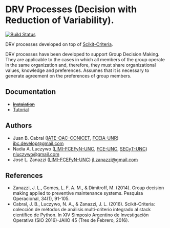 # DRV Processes (Decision with Reduction of Variability).


[![Build Status](https://travis-ci.org/leliel12/sc_drv.svg?branch=master)](https://travis-ci.org/leliel12/sc_drv)

DRV processes developed on top of [Scikit-Criteria](http://scikit-criteria.org).

DRV processes have been developed to support Group Decision
Making. They are applicable to the cases in which
all members of the group operate in the same organization and, therefore,
they must share organizational values, knowledge and preferences.
Assumes that it is necessary to generate agreement on the preferences of
group members.

## Documentation

- ~~[Instalation]()~~
- [Tutorial](notebooks/tutorial.ipynb)

## Authors

-   Juan B. Cabral ([IATE-OAC-CONICET](https://iate.oac.uncor.edu),
    [FCEIA-UNR](https://web.fceia.unr.edu.ar/es/)) <jbc.develop@gmail.com>
-   Nadia A. Luczywo ([LIMI-FCEFyN-UNC](http://www.portal.efn.uncor.edu),
    [FCE-UNC](http://www.eco.unc.edu.ar/),
    [SECyT-UNC](https://www.unc.edu.ar/ciencia-y-tecnolog%C3%ADa/))
    <nluczywo@gmail.com>
-   José L. Zanazzi ([LIMI-FCEFyN-UNC](http://www.portal.efn.uncor.edu))
    <jl.zanazzi@gmail.com>


## References

-   Zanazzi, J. L., Gomes, L. F. A. M., & Dimitroff, M. (2014). Group decision
    making applied to preventive maintenance systems. Pesquisa Operacional,
    34(1), 91-105.
-   Cabral, J. B., Luczywo, N. A., & Zanazzi, J. L. (2016). Scikit-Criteria:
    colección de métodos de análisis multi-criterio integrado al stack
    científico de Python. In XIV Simposio Argentino de Investigación Operativa
    (SIO 2016)-JAIIO 45 (Tres de Febrero, 2016).
